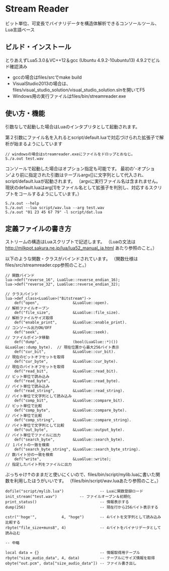 # Stream Reader

ビット単位、可変長でバイナリデータを構造体解析できるコンソールツール、Lua言語ベース

## ビルド・インストール
とりあえずLua5.3.0＆VC++12＆gcc (Ubuntu 4.9.2-10ubuntu13) 4.9.2でビルド確認済み
* gccの場合はfiles/srcでmake build
* VisualStudio2013の場合は、files/visual_studio_solution/visual_studio_solution.slnを開いてF5
* Windows用の実行ファイルはfiles/bin/streamreader.exe


## 使い方・機能
引数なしで起動した場合はLuaのインタプリタとして起動されます。

第２引数にファイル名を入れるとscript/default.luaで対応づけられた拡張子で解析が始まるようにしています

    // windowsの場合はstreamreader.exeにファイルをドロップとおなじ。
    S./a.out test.wav
    
コンソールで起動した場合はオプション指定も可能です。
最初の'-オプション'より前に指定された引数はテーブルargv[]に文字列として代入され、script/default.luaが起動されます。
（argvに実行ファイル名は含まれません。現状のdefault.luaはarg[1]をファイル名として拡張子を判別し、対応するスクリプトをコールするようにしています。）

    S./a.out --help
    S./a.out --lua script/wav.lua --arg test.wav
    S./a.out "01 23 45 67 79" -l script/dat.lua

## 定義ファイルの書き方

ストリームの構造はLuaスクリプトで記述します。
（Luaの文法は http://milkpot.sakura.ne.jp/lua/lua52_manual_ja.html あたり参照のこと。）

以下のような関数・クラスがバインドされています。
（関数仕様はfiles/src/streamreader.cpp参照のこと。）

    // 関数バインド
    lua->def("reverse_16", LuaGlue::reverse_endian_16);
    lua->def("reverse_32", LuaGlue::reverse_endian_32);

    // クラスバインド
	lua->def_class<LuaGlue>("Bitstream")->
		def("open",               &LuaGlue::open).                            // 解析ファイルオープン
		def("file_size",          &LuaGlue::file_size).                       // 解析ファイルサイズ取得
		def("enable_print",       &LuaGlue::enable_print).                    // コンソール出力ON/OFF
		def("seek",               &LuaGlue::seek).                            // ファイルポインタ移動
		def("dump",               (bool(LuaGlue::*)()) &LuaGlue::dump_byte).  // 現在位置から最大256バイト表示
		def("cur_bit",            &LuaGlue::cur_bit).                         // 現在のビットオフセットを取得
		def("cur_byte",           &LuaGlue::cur_byte).                        // 現在のバイトオフセットを取得
		def("read_bit",           &LuaGlue::read_bit).                        // ビット単位で読み込み
		def("read_byte",          &LuaGlue::read_byte).                       // バイト単位で読み込み
		def("read_string",        &LuaGlue::read_string).                     // バイト単位で文字列として読み込み
		def("comp_bit",           &LuaGlue::compare_bit).                     // ビット単位で比較
		def("comp_byte",          &LuaGlue::compare_byte).                    // バイト単位で比較
		def("comp_string",        &LuaGlue::compare_string).                  // バイト単位で文字列として比較
		def("out_byte",           &LuaGlue::output_byte).                     // バイト単位でファイルに出力
		def("search_byte",        &LuaGlue::search_byte).                     // １バイトの一致を検索
		def("search_byte_string", &LuaGlue::search_byte_string).              // 数バイト分の一致を検索
		def("write",              &LuaGlue::write);                           // 指定したバイト列をファイルに出力

ぶっちゃけ↑のままだと使いにくいので、files/bin/script/mylib.luaに書いた関数を利用したほうがいいです。
（files/bin/script/wav.luaあたり参照のこと。）

    dofile("script/mylib.lua")                -- Luaに関数登録ロード
    init_stream("test.wav")          -- ファイルオープン＆初期化
    print_status()                            -- 情報表示する
    dump(256)                                 -- 現在行から256バイト表示する 
    
    cstr("'hoge'",           4, "hoge")       -- 4バイトを文字列として読み込み比較する
    rbyte("file_size+muns8", 4)               -- 4バイトをバイナリデータとして読み込む

    -- 中略

    local data = {}                           -- 情報取得用テーブル
    rbyte("size_audio_data", 4, data)         -- テーブルにサイズ情報を取得
    obyte("out.pcm", data["size_audio_data"]) -- ファイル書き出し
